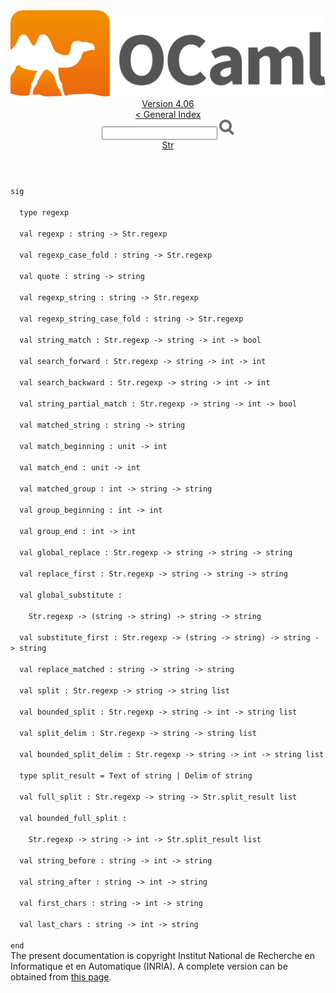 <!-- ((! set title API !)) ((! set documentation !)) ((! set api !)) ((! set nobreadcrumb !)) -->
<div class="api"><header><nav class="toc brand"><a class="brand" href="https://ocaml.org/"><img src="colour-logo-gray.svg" class="svg" alt="OCaml"></a></nav><nav class="toc"><div class="toc_version"><a href="/docs" id="version-select">Version 4.06</a></div><a href="index.html">&lt; General Index</a><div class="api_search"><input type="text" name="apisearch" id="api_search" oninput="mySearch(false);" onkeypress="this.oninput();" onclick="this.oninput();" onpaste="this.oninput();">
<img src="search_icon.svg" alt="Search" class="svg" onclick="mySearch(false)"></div>
<div id="search_results"></div><div class="toc_title"><a href="Str.html">Str</a></div><ul></ul></nav></header>
<code class="code"><span class="keyword">sig</span><br>
&nbsp;&nbsp;<span class="keyword">type</span>&nbsp;regexp<br>
&nbsp;&nbsp;<span class="keyword">val</span>&nbsp;regexp&nbsp;:&nbsp;string&nbsp;<span class="keywordsign">-&gt;</span>&nbsp;<span class="constructor">Str</span>.regexp<br>
&nbsp;&nbsp;<span class="keyword">val</span>&nbsp;regexp_case_fold&nbsp;:&nbsp;string&nbsp;<span class="keywordsign">-&gt;</span>&nbsp;<span class="constructor">Str</span>.regexp<br>
&nbsp;&nbsp;<span class="keyword">val</span>&nbsp;quote&nbsp;:&nbsp;string&nbsp;<span class="keywordsign">-&gt;</span>&nbsp;string<br>
&nbsp;&nbsp;<span class="keyword">val</span>&nbsp;regexp_string&nbsp;:&nbsp;string&nbsp;<span class="keywordsign">-&gt;</span>&nbsp;<span class="constructor">Str</span>.regexp<br>
&nbsp;&nbsp;<span class="keyword">val</span>&nbsp;regexp_string_case_fold&nbsp;:&nbsp;string&nbsp;<span class="keywordsign">-&gt;</span>&nbsp;<span class="constructor">Str</span>.regexp<br>
&nbsp;&nbsp;<span class="keyword">val</span>&nbsp;string_match&nbsp;:&nbsp;<span class="constructor">Str</span>.regexp&nbsp;<span class="keywordsign">-&gt;</span>&nbsp;string&nbsp;<span class="keywordsign">-&gt;</span>&nbsp;int&nbsp;<span class="keywordsign">-&gt;</span>&nbsp;bool<br>
&nbsp;&nbsp;<span class="keyword">val</span>&nbsp;search_forward&nbsp;:&nbsp;<span class="constructor">Str</span>.regexp&nbsp;<span class="keywordsign">-&gt;</span>&nbsp;string&nbsp;<span class="keywordsign">-&gt;</span>&nbsp;int&nbsp;<span class="keywordsign">-&gt;</span>&nbsp;int<br>
&nbsp;&nbsp;<span class="keyword">val</span>&nbsp;search_backward&nbsp;:&nbsp;<span class="constructor">Str</span>.regexp&nbsp;<span class="keywordsign">-&gt;</span>&nbsp;string&nbsp;<span class="keywordsign">-&gt;</span>&nbsp;int&nbsp;<span class="keywordsign">-&gt;</span>&nbsp;int<br>
&nbsp;&nbsp;<span class="keyword">val</span>&nbsp;string_partial_match&nbsp;:&nbsp;<span class="constructor">Str</span>.regexp&nbsp;<span class="keywordsign">-&gt;</span>&nbsp;string&nbsp;<span class="keywordsign">-&gt;</span>&nbsp;int&nbsp;<span class="keywordsign">-&gt;</span>&nbsp;bool<br>
&nbsp;&nbsp;<span class="keyword">val</span>&nbsp;matched_string&nbsp;:&nbsp;string&nbsp;<span class="keywordsign">-&gt;</span>&nbsp;string<br>
&nbsp;&nbsp;<span class="keyword">val</span>&nbsp;match_beginning&nbsp;:&nbsp;unit&nbsp;<span class="keywordsign">-&gt;</span>&nbsp;int<br>
&nbsp;&nbsp;<span class="keyword">val</span>&nbsp;match_end&nbsp;:&nbsp;unit&nbsp;<span class="keywordsign">-&gt;</span>&nbsp;int<br>
&nbsp;&nbsp;<span class="keyword">val</span>&nbsp;matched_group&nbsp;:&nbsp;int&nbsp;<span class="keywordsign">-&gt;</span>&nbsp;string&nbsp;<span class="keywordsign">-&gt;</span>&nbsp;string<br>
&nbsp;&nbsp;<span class="keyword">val</span>&nbsp;group_beginning&nbsp;:&nbsp;int&nbsp;<span class="keywordsign">-&gt;</span>&nbsp;int<br>
&nbsp;&nbsp;<span class="keyword">val</span>&nbsp;group_end&nbsp;:&nbsp;int&nbsp;<span class="keywordsign">-&gt;</span>&nbsp;int<br>
&nbsp;&nbsp;<span class="keyword">val</span>&nbsp;global_replace&nbsp;:&nbsp;<span class="constructor">Str</span>.regexp&nbsp;<span class="keywordsign">-&gt;</span>&nbsp;string&nbsp;<span class="keywordsign">-&gt;</span>&nbsp;string&nbsp;<span class="keywordsign">-&gt;</span>&nbsp;string<br>
&nbsp;&nbsp;<span class="keyword">val</span>&nbsp;replace_first&nbsp;:&nbsp;<span class="constructor">Str</span>.regexp&nbsp;<span class="keywordsign">-&gt;</span>&nbsp;string&nbsp;<span class="keywordsign">-&gt;</span>&nbsp;string&nbsp;<span class="keywordsign">-&gt;</span>&nbsp;string<br>
&nbsp;&nbsp;<span class="keyword">val</span>&nbsp;global_substitute&nbsp;:<br>
&nbsp;&nbsp;&nbsp;&nbsp;<span class="constructor">Str</span>.regexp&nbsp;<span class="keywordsign">-&gt;</span>&nbsp;(string&nbsp;<span class="keywordsign">-&gt;</span>&nbsp;string)&nbsp;<span class="keywordsign">-&gt;</span>&nbsp;string&nbsp;<span class="keywordsign">-&gt;</span>&nbsp;string<br>
&nbsp;&nbsp;<span class="keyword">val</span>&nbsp;substitute_first&nbsp;:&nbsp;<span class="constructor">Str</span>.regexp&nbsp;<span class="keywordsign">-&gt;</span>&nbsp;(string&nbsp;<span class="keywordsign">-&gt;</span>&nbsp;string)&nbsp;<span class="keywordsign">-&gt;</span>&nbsp;string&nbsp;<span class="keywordsign">-&gt;</span>&nbsp;string<br>
&nbsp;&nbsp;<span class="keyword">val</span>&nbsp;replace_matched&nbsp;:&nbsp;string&nbsp;<span class="keywordsign">-&gt;</span>&nbsp;string&nbsp;<span class="keywordsign">-&gt;</span>&nbsp;string<br>
&nbsp;&nbsp;<span class="keyword">val</span>&nbsp;split&nbsp;:&nbsp;<span class="constructor">Str</span>.regexp&nbsp;<span class="keywordsign">-&gt;</span>&nbsp;string&nbsp;<span class="keywordsign">-&gt;</span>&nbsp;string&nbsp;list<br>
&nbsp;&nbsp;<span class="keyword">val</span>&nbsp;bounded_split&nbsp;:&nbsp;<span class="constructor">Str</span>.regexp&nbsp;<span class="keywordsign">-&gt;</span>&nbsp;string&nbsp;<span class="keywordsign">-&gt;</span>&nbsp;int&nbsp;<span class="keywordsign">-&gt;</span>&nbsp;string&nbsp;list<br>
&nbsp;&nbsp;<span class="keyword">val</span>&nbsp;split_delim&nbsp;:&nbsp;<span class="constructor">Str</span>.regexp&nbsp;<span class="keywordsign">-&gt;</span>&nbsp;string&nbsp;<span class="keywordsign">-&gt;</span>&nbsp;string&nbsp;list<br>
&nbsp;&nbsp;<span class="keyword">val</span>&nbsp;bounded_split_delim&nbsp;:&nbsp;<span class="constructor">Str</span>.regexp&nbsp;<span class="keywordsign">-&gt;</span>&nbsp;string&nbsp;<span class="keywordsign">-&gt;</span>&nbsp;int&nbsp;<span class="keywordsign">-&gt;</span>&nbsp;string&nbsp;list<br>
&nbsp;&nbsp;<span class="keyword">type</span>&nbsp;split_result&nbsp;=&nbsp;<span class="constructor">Text</span>&nbsp;<span class="keyword">of</span>&nbsp;string&nbsp;<span class="keywordsign">|</span>&nbsp;<span class="constructor">Delim</span>&nbsp;<span class="keyword">of</span>&nbsp;string<br>
&nbsp;&nbsp;<span class="keyword">val</span>&nbsp;full_split&nbsp;:&nbsp;<span class="constructor">Str</span>.regexp&nbsp;<span class="keywordsign">-&gt;</span>&nbsp;string&nbsp;<span class="keywordsign">-&gt;</span>&nbsp;<span class="constructor">Str</span>.split_result&nbsp;list<br>
&nbsp;&nbsp;<span class="keyword">val</span>&nbsp;bounded_full_split&nbsp;:<br>
&nbsp;&nbsp;&nbsp;&nbsp;<span class="constructor">Str</span>.regexp&nbsp;<span class="keywordsign">-&gt;</span>&nbsp;string&nbsp;<span class="keywordsign">-&gt;</span>&nbsp;int&nbsp;<span class="keywordsign">-&gt;</span>&nbsp;<span class="constructor">Str</span>.split_result&nbsp;list<br>
&nbsp;&nbsp;<span class="keyword">val</span>&nbsp;string_before&nbsp;:&nbsp;string&nbsp;<span class="keywordsign">-&gt;</span>&nbsp;int&nbsp;<span class="keywordsign">-&gt;</span>&nbsp;string<br>
&nbsp;&nbsp;<span class="keyword">val</span>&nbsp;string_after&nbsp;:&nbsp;string&nbsp;<span class="keywordsign">-&gt;</span>&nbsp;int&nbsp;<span class="keywordsign">-&gt;</span>&nbsp;string<br>
&nbsp;&nbsp;<span class="keyword">val</span>&nbsp;first_chars&nbsp;:&nbsp;string&nbsp;<span class="keywordsign">-&gt;</span>&nbsp;int&nbsp;<span class="keywordsign">-&gt;</span>&nbsp;string<br>
&nbsp;&nbsp;<span class="keyword">val</span>&nbsp;last_chars&nbsp;:&nbsp;string&nbsp;<span class="keywordsign">-&gt;</span>&nbsp;int&nbsp;<span class="keywordsign">-&gt;</span>&nbsp;string<br>
<span class="keyword">end</span></code><div class="copyright">The present documentation is copyright Institut National de Recherche en Informatique et en Automatique (INRIA). A complete version can be obtained from <a href="http://caml.inria.fr/pub/docs/manual-ocaml/">this page</a>.</div></div>